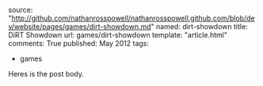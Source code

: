 source: "http://github.com/nathanrosspowell/nathanrosspowell.github.com/blob/dev/website/pages/games/dirt-showdown.md"
named: dirt-showdown
title: DiRT Showdown
url: games/dirt-showdown
template: "article.html"
comments: True
published: May 2012
tags:
- games

Heres is the post body.
